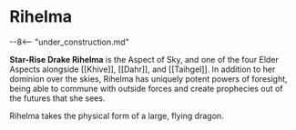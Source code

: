 # Rihelma

--8<-- "under_construction.md"

**Star-Rise Drake Rihelma** is the Aspect of Sky, and one of the four Elder Aspects alongside [[Khive]], [[Dahr]], and [[Taihgel]]. In addition to her dominion over the skies, Rihelma has uniquely potent powers of foresight, being able to commune with outside forces and create prophecies out of the futures that she sees.

Rihelma takes the physical form of a large, flying dragon.
